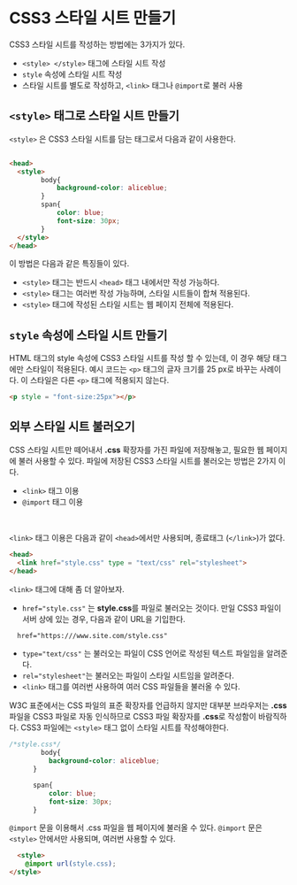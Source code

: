 # CSS3 스타일 시트 만들기

CSS3 스타일 시트를 작성하는 방법에는 3가지가 있다.
  * `<style> </style>` 태그에 스타일 시트 작성
  * `style` 속성에 스타일 시트 작성
  * 스타일 시트를 별도로 작성하고, `<link>` 태그나 `@import`로 불러 사용

## `<style>` 태그로 스타일 시트 만들기

`<style>` 은 CSS3 스타일 시트를 담는 태그로서 다음과 같이 사용한다.

```HTML

<head>
  <style>
        body{
            background-color: aliceblue;
        }
        span{
            color: blue;
            font-size: 30px;
        }
  </style>
</head>
```
이 방법은 다음과 같은 특징들이 있다.

  * `<style>` 태그는 반드시 `<head>` 태그 내에서만 작성 가능하다.
  * `<style>` 태그는 여러번 작성 가능하며, 스타일 시트들이 합쳐 적용된다.
  * `<style>` 태그에 작성된 스타일 시트는 웹 페이지 전체에 적용된다.

## `style` 속성에 스타일 시트 만들기

HTML 태그의 style 속성에 CSS3 스타일 시트를 작성 할 수 있는데, 이 경우 해당 태그에만 스타일이 적용된다. 예시 코드는 `<p>` 태그의 글자 크기를 25 px로 바꾸는 사례이다. 
이 스타일은 다른 `<p>` 태그에 적용되지 않는다.

```HTML
<p style = "font-size:25px"></p>
```


## 외부 스타일 시트 불러오기

CSS 스타일 시트만 떼어내서 **.css** 확장자를 가진 파일에 저장해놓고, 필요한 웹 페이지에 불러 사용할 수 있다. 파일에 저장된 CSS3 스타일 시트를 불러오는 방법은 2가지 이다.
  * `<link>` 태그 이용
  * `@import` 태그 이용

<br>

`<link>` 태그 이용은 다음과 같이 `<head>`에서만 사용되며, 종료태그 (`</link>`)가 없다.

```HTML
<head>
  <link href="style.css" type = "text/css" rel="stylesheet">
</head>
```

`<link>` 태그에 대해 좀 더 알아보자.
  * `href="style.css"` 는 **style.css**를 파일로 불러오는 것이다. 만일 CSS3 파일이 서버 상에 있는 경우, 다음과 같이 URL을 기입한다.
  ```HTML
    href="https:///www.site.com/style.css"
  ```
  * `type="text/css"` 는 불러오는 파일이 CSS 언어로 작성된 텍스트 파일임을 알려준다.
  * `rel="stylesheet"`는 불러오는 파일이 스타일 시트임을 알려준다.
  * `<link>` 태그를 여러번 사용하여 여러 CSS 파일들을 불러올 수 있다.


  W3C 표준에서는 CSS 파일의 표준 확장자를 언급하지 않지만 대부분 브라우저는 **.css** 파일을 CSS3 파일로 자동 인식하므로 CSS3 파일 확장자를 **.css**로 작성함이 바람직하다. 
  CSS3 파일에는 `<style>` 태그 없이 스타일 시트를 작성해야한다.
  
  ```CSS
  /*style.css*/
          body{
            background-color: aliceblue;
        }

        span{
            color: blue;
            font-size: 30px;
        }
```

`@import` 문을 이용해서 .css 파일을 웹 페이지에 불러올 수 있다. `@import` 문은 `<style>` 안에서만 사용되며, 여러번 사용할 수 있다.

```HTML
  <style>
    @import url(style.css);
</style>
```



